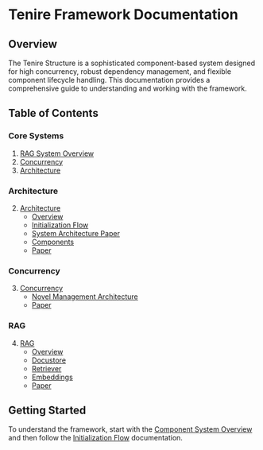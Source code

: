 # Tenire Framework Documentation

## Overview
The Tenire Structure is a sophisticated component-based system designed for high concurrency, robust dependency management, and flexible component lifecycle handling. This documentation provides a comprehensive guide to understanding and working with the framework.

## Table of Contents

### Core Systems
1. [RAG System Overview](rag/overview.md)
2. [Concurrency](concurrency/system_architecture.md)
3. [Architecture](architecture/system_architecture.md)

### Architecture
2. [Architecture](architecture/)
   - [Overview](architecture/overview.md)
   - [Initialization Flow](architecture/initialization/flow.md)
   - [System Architecture Paper](architecture/system_architecture_paper.md)
   - [Components](architecture/components/overview.md)
   - [Paper](architecture/system_architecture_paper.md)

### Concurrency
3. [Concurrency](concurrency/)
   - [Novel Management Architecture](concurrency/system_architecture.md)
   - [Paper](concurrency/concurrency.md)

### RAG
4. [RAG](rag/)
   - [Overview](rag/overview.md)
   - [Docustore](rag/docustore.md)
   - [Retriever](rag/retriever.md)
   - [Embeddings](rag/embeddings.md)
   - [Paper](rag/rag_paper.md)

## Getting Started
To understand the framework, start with the [Component System Overview](architecture/components/overview.md) and then follow the [Initialization Flow](architecture/initialization/flow.md) documentation.
